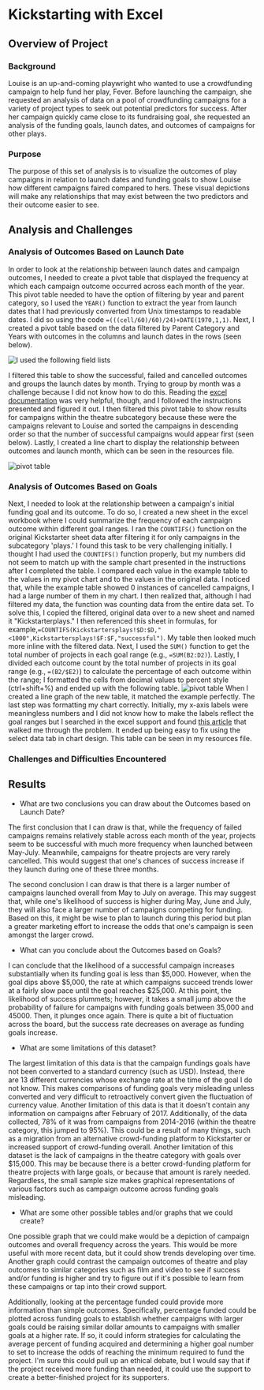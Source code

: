 # Kickstarting with Excel

## Overview of Project
### Background
Louise is an up-and-coming playwright who wanted to use a crowdfunding campaign to help fund her play, Fever. Before launching the campaign, she requested an analysis of data on a pool of crowdfunding campaigns for a variety of project types to seek out potential predictors for success. After her campaign quickly came close to its fundraising goal, she requested an analysis of the funding goals, launch dates, and outcomes of campaigns for other plays.

### Purpose
The purpose of this set of analysis is to visualize the outcomes of play campaigns in relation to launch dates and funding goals to show Louise how different campaigns faired compared to hers. These visual depictions will make any relationships that may exist between the two predictors and their outcome easier to see. 
## Analysis and Challenges
### Analysis of Outcomes Based on Launch Date
In order to look at the relationship between launch dates and campaign outcomes, I needed to create a pivot table that displayed the frequency at which each campaign outcome occurred across each month of the year. This pivot table needed to have the option of filtering by year and parent category, so I used the `YEAR()` function to extract the year from launch dates that I had previously converted from Unix timestamps to readable dates. I did so using the code `=(((cell/60)/60)/24)+DATE(1970,1,1)`. Next, I created a pivot table based on the data filtered by Parent Category and Years with outcomes in the columns and launch dates in the rows (seen below). 

![I used the following field lists](/screenshots/Launchdatepivotfieldlist.PNG)

I filtered this table to show the successful, failed and cancelled outcomes and groups the launch dates by month. Trying to group by month was a challenge because I did not know how to do this. Reading the [excel documentation](https://support.microsoft.com/en-us/office/group-or-ungroup-data-in-a-pivottable-c9d1ddd0-6580-47d1-82bc-c84a5a340725?ui=en-us&rs=en-us&ad=us)
 was very helpful, though, and I followed the instructions presented and figured it out.  I then filtered this pivot table to show results for campaigns within the theatre subcategory because these were the campaigns relevant to Louise and sorted the campaigns in descending order so that the number of successful campaigns would appear first (seen below). Lastly, I created a line chart to display the relationship between outcomes and launch month, which can be seen in the resources file. 

![pivot table](/screenshots/Launchdatapivottable.PNG)
### Analysis of Outcomes Based on Goals
Next, I needed to look at the relationship between a campaign's initial funding goal and its outcome. To do so, I created a new sheet in the excel workbook where I could summarize the frequency of each campaign outcome within different goal ranges.  I ran the `COUNTIFS()` function on the original Kickstarter sheet data after filtering it for only campaigns in the subcategory 'plays.' I found this task to be very challenging initially. I thought I had used the `COUNTIFS()` function properly, but my numbers did not seem to match up with the sample chart presented in the instructions after I completed the table. I compared each value in the example table to the values in my pivot chart and to the values in the original data. I noticed that, while the example table showed 0 instances of cancelled campaigns, I had a large number of them in my chart. I then realized that, although I had filtered my data, the function was counting data from the entire data set. To solve this, I copied the filtered, original data over to a new sheet and named it "Kickstarterplays." I then referenced this sheet in formulas, for example,`=COUNTIFS(Kickstartersplays!$D:$D,"<1000",Kickstartersplays!$F:$F,"successful")`. My table then looked much more inline with the filtered data. Next, I used the `SUM()` function to get the total number of projects in each goal range (e.g., `=SUM(B2:D2)`). Lastly, I divided each outcome count by the total number of projects in its goal range (e.g., `=(B2/$E2)`) to calculate the percentage of each outcome within the range; I formatted the cells from decimal values to percent style (ctrl+shift+%) and ended up with the following table. ![pivot table](/screenshots/goaltable.PNG) When I created a line graph of the new table, it matched the example perfectly. The last step was formatting my chart correctly.  Initially, my x-axis labels were meaningless numbers and I did not know how to make the labels reflect the goal ranges but I searched in the excel support and found [this article](https://support.microsoft.com/en-us/topic/change-the-display-of-chart-axes-422c97af-1483-4bad-a3db-3a9ef630b5a9) that walked me through the problem. It ended up being easy to fix using the select data tab in chart design. This table can be seen in my resources file. 

### Challenges and Difficulties Encountered

## Results

- What are two conclusions you can draw about the Outcomes based on Launch Date?

The first conclusion that I can draw is that, while the frequency of failed campaigns remains relatively stable across each month of the year, projects seem to be successful with much more frequency when launched between May-July. Meanwhile, campaigns for theatre projects are very rarely cancelled. This would suggest that one's chances of success increase if they launch during one of these three months. 

The second conclusion I can draw is that there is a larger number of campaigns launched overall from May to July on average.  This may suggest that, while one's likelihood of success is higher during May, June and July, they will also face a larger number of campaigns competing for funding. Based on this, it might be wise to plan to launch during this period but plan a greater marketing effort to increase the odds that one's campaign is seen amongst the larger crowd.
- What can you conclude about the Outcomes based on Goals?

I can conclude that the likelihood of a successful campaign increases substantially when its funding goal is less than $5,000. However, when the goal dips above $5,000, the rate at which campaigns succeed trends lower at a fairly slow pace until the goal reaches $25,000. At this point, the likelihood of success plummets; however, it takes a small jump above the probability of failure for campaigns with funding goals between 35,000 and 45000. Then, it plunges once again. There is quite a bit of fluctuation across the board, but the success rate decreases on average as funding goals increase. 
- What are some limitations of this dataset?

The largest limitation of this data is that the campaign fundings goals have not been converted to a standard currency (such as USD). Instead, there are 13 different currencies whose exchange rate at the time of the goal I do not know. This makes comparisons of funding goals very misleading unless converted and very difficult to retroactively convert given the fluctuation of currency value. Another limitation of this data is that it doesn't contain any information on campaigns after February of 2017. Additionally, of the data collected, 78% of it was from campaigns from 2014-2016 (within the theatre category, this jumped to 95%). This could be a result of many things, such as a migration from an alternative crowd-funding platform to Kickstarter or increased support of crowd-funding overall. 
Another limitation of this dataset is the lack of campaigns in the theatre category with goals over $15,000. This may be because there is a better crowd-funding platform for theatre projects with large goals, or because that amount is rarely needed. Regardless, the small sample size makes graphical representations of various factors such as campaign outcome across funding goals misleading.
- What are some other possible tables and/or graphs that we could create?

One possible graph that we could make would be a depiction of campaign outcomes and overall frequency across the years. This would be more useful with more recent data, but it could show trends developing over time. Another graph could contrast the campaign outcomes of theatre and play outcomes to similar categories such as film and video to see if success and/or funding is higher and try to figure out if it's possible to learn from these campaigns or tap into their crowd support. 

Additionally, looking at the percentage funded could provide more information than simple outcomes. Specifically, percentage funded could be plotted across funding goals to establish whether campaigns with larger goals could be raising similar dollar amounts to campaigns with smaller goals at a higher rate. If so, it could inform strategies for calculating the average percent of funding acquired and determining a higher goal number to set to increase the odds of reaching the minimum required to fund the project. I'm sure this could pull up an ethical debate, but I would say that if the project received more funding than needed, it could use the support to create a better-finished project for its supporters. 
